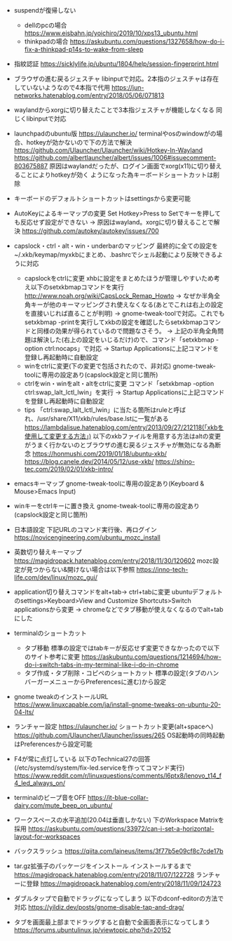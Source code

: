 - suspendが復帰しない
	- dellのpcの場合
https://www.eisbahn.jp/yoichiro/2019/10/xps13_ubuntu.html
	- thinkpadの場合
https://askubuntu.com/questions/1327658/how-do-i-fix-a-thinkpad-p14s-to-wake-from-sleep

- 指紋認証
https://sicklylife.jp/ubuntu/1804/help/session-fingerprint.html

- ブラウザの進む戻るジェスチャ
libinputで対応。2本指のジェスチャは存在していないようなので4本指で代用
https://jun-networks.hatenablog.com/entry/2018/05/06/071813

- waylandからxorgに切り替えたことで3本指ジェスチャが機能しなくなる
同じくlibinputで対応

- launchpadのubuntu版
https://ulauncher.io/
terminalやosのwindowがの場合、hotkeyが効かないので下の方法で解決
https://github.com/Ulauncher/Ulauncher/wiki/Hotkey-In-Wayland
https://github.com/albertlauncher/albert/issues/1006#issuecomment-803675887
原因はwaylandだったが、ログイン画面でxorg(x11)に切り替えることによりhotkeyが効く
ようになった為キーボードショートカットは削除

- キーボードのデフォルトショートカットはsettingsから変更可能

- AutoKeyによるキーマップの変更
Set Hotkey>Press to Setでキーを押しても反応せず設定ができない
→ 原因はwayland。xorgに切り替えることで解決
https://github.com/autokey/autokey/issues/700

- capslock・ctrl・alt・win・underbarのマッピング
最終的に全ての設定を~/.xkb/keymap/myxkbにまとめ、.bashrcでシェル起動により反映できるように対応
	- capslockをctrlに変更
xhbに設定をまとめたほうが管理しやすいため考え以下のsetxkbmapコマンドを実行
http://www.noah.org/wiki/CapsLock_Remap_Howto
→ なぜか半角全角キーが他のキーマッピングされ使えなくなる(あとでこれは右上の設定を直接いじれば直ることが判明)
→ gnome-tweak-toolで対応。これでもsetxkbmap -printを実行してxkbの設定を確認したらsetxkbmapコマンドと同様の効果が得られているので問題なさそう。
→ 上記の半角全角問題は解決した(右上の設定をいじるだけ)ので、コマンド「setxkbmap -option ctrl:nocaps」で対応
→ Startup Applicationsに上記コマンドを登録し再起動時に自動設定
	- winをctrlに変更(下の変更で包括されたので、非対応)
gnome-tweak-toolに専用の設定あり(capslock設定と同じ箇所)
	- ctrlをwin・winをalt・altをctrlに変更
コマンド「setxkbmap -option ctrl:swap_lalt_lctl_lwin」を実行
→ Startup Applicationsに上記コマンドを登録し再起動時に自動設定
	- tips
「ctrl:swap_lalt_lctl_lwin」に当たる箇所はruleと呼ばれ、/usr/share/X11/xkb/rules/base.lstに一覧がある
https://lambdalisue.hatenablog.com/entry/2013/09/27/212118(「xkbを使用して変更する方法」)
以下のxkbファイルを用意する方法はaltの変更がうまく行かないのとブラウザの進む戻るジェスチャが無効になる為断念
https://honmushi.com/2019/01/18/ubuntu-xkb/
https://blog.canele.dev/2014/05/12/use-xkb/
https://shino-tec.com/2019/02/01/xkb-intro/

- emacsキーマップ
gnome-tweak-toolに専用の設定あり(Keyboard & Mouse>Emacs Input)

- winキーをctrlキーに置き換え
gnome-tweak-toolに専用の設定あり(capslock設定と同じ箇所)

- 日本語設定
下記URLのコマンド実行後、再ログイン
https://novicengineering.com/ubuntu_mozc_install

- 英数切り替えキーマップ
https://magidropack.hatenablog.com/entry/2018/11/30/120602
mozc設定が見つからない&開けない場合は以下参照
https://inno-tech-life.com/dev/linux/mozc_gui/

- application切り替えコマンドをalt+tab→ ctrl+tabに変更
ubuntuデフォルトのsettings>Keyboard>View and Customize Shortcuts>Switch applicationsから変更
→ chromeなどでタブ移動が使えなくなるのでalt+tabにした

- terminalのショートカット
	- タブ移動
標準の設定ではtabキーが反応せず変更できなかったので以下のサイト参考に変更
https://askubuntu.com/questions/1214694/how-do-i-switch-tabs-in-my-terminal-like-i-do-in-chrome
	- タブ作成・タブ削除・コピペのショートカット
標準の設定(タブのハンバーガーメニューからPreferencesに進む)から設定

- gnome tweakのインストールURL
https://www.linuxcapable.com/ja/install-gnome-tweaks-on-ubuntu-20-04-lts/

- ランチャー設定
https://ulauncher.io/
ショートカット変更(alt+spaceへ)
https://github.com/Ulauncher/Ulauncher/issues/265
OS起動時の同時起動はPreferencesから設定可能

- F4が常に点灯している
以下のTechnical27の回答(/etc/systemd/system/fix-led.serviceを作ってコマンド実行)
https://www.reddit.com/r/linuxquestions/comments/l6ptx8/lenovo_t14_f4_led_always_on/

- terminalのビープ音をOFF
https://it-blue-collar-dairy.com/mute_beep_on_ubuntu/

- ワークスペースの水平追加(20.04は垂直しかない)
下のWorkspace Matrixを採用
https://askubuntu.com/questions/33972/can-i-set-a-horizontal-layout-for-workspaces

- バックスラッシュ
https://qiita.com/laineus/items/3f77b5e09cf8c7cde17b

- tar.gz拡張子のパッケージをインストール
インストールするまで
https://magidropack.hatenablog.com/entry/2018/11/07/122728
ランチャーに登録
https://magidropack.hatenablog.com/entry/2018/11/09/124723

- ダブルタップで自動でドラッグになってしまう
以下のdconf-editorの方法で対応
https://yildiz.dev/posts/gnome-disable-tap-and-drag/

- タブを画面最上部までドラッグすると自動で全画面表示になってしまう
https://forums.ubuntulinux.jp/viewtopic.php?id=20152